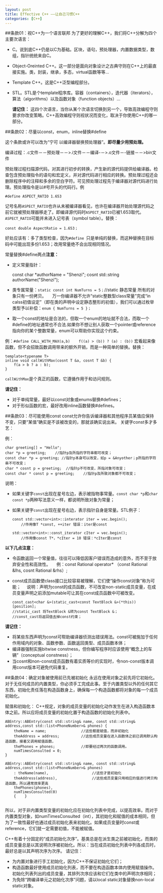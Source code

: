 ```yaml
---
layout: post
title: Effective C++ ——让自己习惯C++
categories: [C++]
---
```


##条款01：视C++为一个语言联邦
为了更好的理解C++，我们将C++分解为四个主要次语言：

-  C。说到底C++仍是以C为基础。区块，语句，预处理器，内置数据类型，数组，指针统统来自C。
-  Object-Oreinted C++。这一部分是面向对象设计之古典守则在C++上的最直接实施。类，封装，继承，多态，virtual函数等等...
-	Template C++。这是C++泛型编程部分。
-	STL。STL是个template程序库。容器（containers），迭代器（iterators），算法（algorithms）以及函数对象（function objects）...

	**请记住：**
	这四个次语言，当你从某个次语言切换到另一个，导致高效编程守则要求你改变策略。C++高效编程守则视状况而变化，取决于你使用C++的哪一部分。

##条款02：尽量以const，enum，inline替换#define     

这个条款或许可以改为“宁可 以编译器替换预处理器”。**即尽量少用预处理。**

编译过程：.c文件－－预处理－－>.i文件－－编译-－>.o文件－-链接－－>bin文件

预处理过程扫描源代码，对其进行初步的转换，产生新的源代码提供给编译器。检查包含预处理指令的语句和宏定义，并对源代码进行相应的转换。预处理过程还会删除程序中的注释和多余的空白字符。可见预处理过程先于编译器对源代码进行处理。预处理指令是以#号开头的代码行。例

	#define ASPECT_RATIO 1.653

记号名称`ASPECT_RATIO`也许从未被编译器看见，也许在编译器开始处理源代码之前它就被预处理器移走了。即编译源代码时`ASPECT_RATIO`已被1.653取代。`ASPECT_RATIO`可能并未进入记号表（symbol table）。替换：

	const double AspectRatio = 1.653；

好处应该有：多了类型检查，因为`#define `只是单纯的替换，而这种替换在目标码中可能出现多份1.653；改用常量绝不会出现相同情况。

常量替换#define两点**注意：**

-	定义常量指针：

	const char *authorName = "Shenzi";
	cosnt std::string authorName("Shenzi");	



-	类专属常量：`static const int NumTurns = 5；`//static 静态常量 所有的对象只有一份拷贝。
    万一你编译器不允许“static整数型class常量”完成“in calss初值设定”（即在类的声明中设定静态整形的初值），我们可以通过枚举类型予以补偿：`enum { NumTurns = 5 }；`
-	取一个const的地址是合法的，但取一个enum的地址就不合法，而取一个#define的地址通常也不合法.如果你不想让别人获取一个pointer或reference指向你的某个整数常量，enum可以帮助你实现这个约束。

例：`#define CALL_WITH_MAX(a,b)    f((a) > (b)) ? (a) : (b))`
宏看起来像函数，但不会招致函数调用带来的额外开销，而是一种简单的替换。替换：

	template<typename T>
	inline void callWithMax(cosnt T &a, cosnt T &b) {
		f(a > b ? a : b);
	}

`callWithMax`是个真正的函数，它遵循作用于和访问规则。

**请记住：**

-	对于单纯常量，最好以const对象或enums替换#defines；
-	对于形似函数的宏，最好改用inline函数替换#defines。        

##条款03：尽可能使用const
const允许你告诉编译器和其他程序员某值应保持不变，只要“某值”确实是不该被改变的，那就该确实说出来。
关键字const多才多艺：

例：

	char greeting[] = "Hello";
	char *p = greeting;    //指针p及所指的字符串都可改变；
	const char *p = greeting; //指针p本身可以改变，如p = &Anyother；p所指的字符串不可改变；
	char * cosnt p = greeting;  //指针p不可改变，所指对象可改变；
	const char * const p = greeting;    //指针p及所致对象都不可改变；

说明：

-	如果关键字`const`出现在星号左边，表示被指物事常量。`const char *p`和`char const *p`两种写法意义一样，都说明所致对象为常量；
-	如果关键字`const`出现在星号右边，表示指针自身是常量。STL例子：

		const std::vector<int>::interator iter = vec.begin();
			//作用像T *const, ++iter 错误：iter是const
		
		std::vector<int>::const_iterator cIter = vec.begin();
			//作用像const T*，*cIter = 10 错误：*cIter是const


**以下几点注意：**

-	令函数返回一个常量值，往往可以降低因客户错误而造成的意外，而不至于放弃安全性和高效性。
    例：const Rational operator* （const Rational &lhs, cosnt Rational &rhs）;
-	const成员函数使class接口比较容易被理解，它们使“操作const对象”称为可能；
    说明：声明为const的成员函数，不可改变non-static成员变量，在成员变量声明之前添加mutable可让其在const成员函数中可被改变。

		const_cast<char &>(static_cast<const TextBlock &>(*this))[position];
		//static_cast 将TextBlock &转为const TextBlock &；
		//const_cast将返回值去掉const约束；


**请记住：**

-	将某些东西声明为const可帮助编译器侦测出错误用法。const可被施加于任何作用域内的对象、函数参数、函数返回类型、成员函数本体；
-	编译器强制实施bitwise constness，但你编写程序时应该使用“概念上的车辆”（conceptual constness）；
-	当cosnt和non-const成员函数有着实质等价的实现时，令non-const版本调用const版本可避免代码重复。

##条款04：确定对象被使用前已先被初始化
永远在使用对象之前先将它初始化。对于无任何成员的内置类型，你必须手工完成此事。至于内置类型以外的任何其它东西，初始化责任落在构造函数身上，确保每一个构造函数都将对象的每一个成员初始化。

赋值和初始化：
C++规定，对象的成员变量的初始化动作发生在进入构造函数本体之前。所以应将成员变量的初始化置于构造函数的初始化列表中。

	ABEntry::ABEntry(const std::string& name, const std::string& address,const std::list<PhoneNumber>& phones) { 
		theName = name;                //这些都是赋值，而非初始化
		theAddress = address;          //这些成员变量在进入函数体之前已调用默认构造函数，接着又调用赋值函数，
		thePhones = phones;            //即要经过两次的函数调用。            
		numTimesConsulted = 0;
	} 
	
	ABEntry::ABEntry(const std::string& name, const std::string& address,const std::list<PhoneNumber>& phones) 
		: theName(name),                    //这些才是初始化 
		theAddress(address),                //这些成员变量只用相应的值进行拷贝构造函数，所以通常效率更高
		thePhones(phones),
		numTimesConsulted(0)
		{    }
	 
所以，对于非内置类型变量的初始化应在初始化列表中完成，以提高效率。而对于内置类型对象，如numTimesConsulted（int），其初始化和赋值的成本相同，但为了一致性最好也通过成员初始化表来初始化。如果成员变量时const或reference，它们就一定需要初值，不能被赋值。

C++有着十分固定的“成员初始化次序”。基类总是在派生类之前被初始化，而类的成员变量总是以其说明次序被初始化。所以：当在成员初始化列表中列各成员时，最好总是以其声明次序为次序。
请记住：

-	为内置对象进行手工初始化，因为C++不保证初始化它们；
-	构造函数最好使用成员初始化列表，而不要在构造函数本体内使用赋值操作。初始化列表列出的成员变量，其排列次序应该和它们在类中的声明次序相同；
-	为免除“跨编译单元之初始化次序”问题，请以local static对象替换non-local static对象。   

